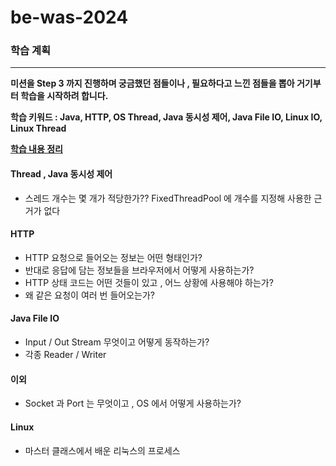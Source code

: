 # be-was-2024

### 학습 계획

---
**미션을 Step 3 까지 진행하며 궁금했던 점들이나 , 필요하다고 느낀 점들을 뽑아 거기부터 학습을 시작하려 합니다.**

**학습 키워드 :  Java, HTTP, OS Thread, Java 동시성 제어, Java File IO, Linux IO, Linux Thread**

**[학습 내용 정리](https://github.com/Miensoap/be-was-neon/wiki/Masters_BE-:-Web-Server-%EA%B5%AC%ED%98%84)**

#### Thread , Java 동시성 제어

- 스레드 개수는 몇 개가 적당한가?? FixedThreadPool 에 개수를 지정해 사용한 근거가 없다

#### HTTP

- HTTP 요청으로 들어오는 정보는 어떤 형태인가? 
- 반대로 응답에 담는 정보들을 브라우저에서 어떻게 사용하는가? 
- HTTP 상태 코드는 어떤 것들이 있고 , 어느 상황에 사용해야 하는가?
- 왜 같은 요청이 여러 번 들어오는가?

#### Java File IO

- Input / Out Stream 무엇이고 어떻게 동작하는가?
- 각종 Reader / Writer

#### 이외

- Socket 과 Port 는 무엇이고 , OS 에서 어떻게 사용하는가?

#### Linux

- 마스터 클래스에서 배운 리눅스의 프로세스



